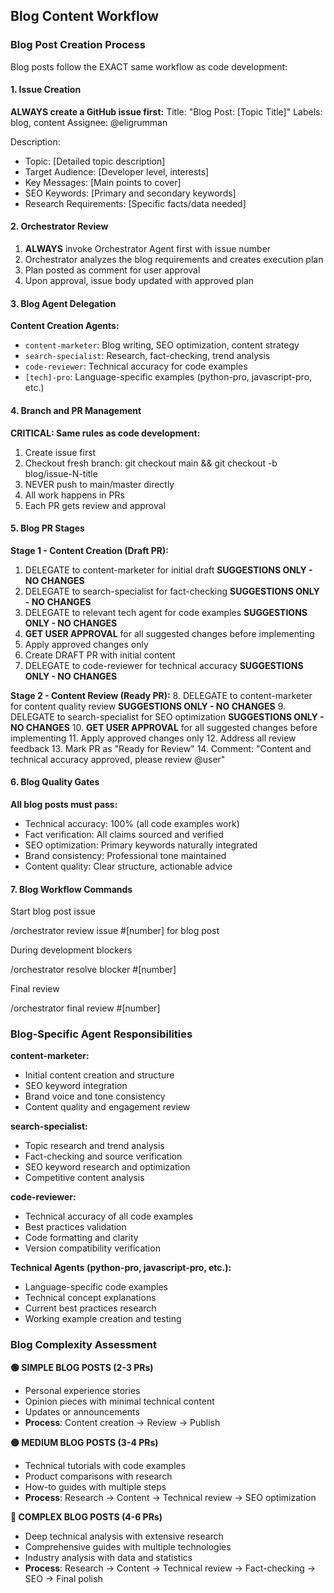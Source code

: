   ## Blog Content Workflow

  ### Blog Post Creation Process

  Blog posts follow the EXACT same workflow as code development:

  #### 1. Issue Creation
  **ALWAYS create a GitHub issue first:**
  Title: "Blog Post: [Topic Title]"
  Labels: blog, content
  Assignee: @eligrumman

  Description:
  - Topic: [Detailed topic description]
  - Target Audience: [Developer level, interests]
  - Key Messages: [Main points to cover]
  - SEO Keywords: [Primary and secondary keywords]
  - Research Requirements: [Specific facts/data needed]

  #### 2. Orchestrator Review
  1. **ALWAYS** invoke Orchestrator Agent first with issue number
  2. Orchestrator analyzes the blog requirements and creates execution plan
  3. Plan posted as comment for user approval
  4. Upon approval, issue body updated with approved plan

  #### 3. Blog Agent Delegation
  **Content Creation Agents:**
  - `content-marketer`: Blog writing, SEO optimization, content strategy
  - `search-specialist`: Research, fact-checking, trend analysis
  - `code-reviewer`: Technical accuracy for code examples
  - `[tech]-pro`: Language-specific examples (python-pro, javascript-pro, etc.)

  #### 4. Branch and PR Management
  **CRITICAL: Same rules as code development:**
  1. Create issue first
  2. Checkout fresh branch: git checkout main && git checkout -b blog/issue-N-title
  3. NEVER push to main/master directly
  4. All work happens in PRs
  5. Each PR gets review and approval

  #### 5. Blog PR Stages

  **Stage 1 - Content Creation (Draft PR):**
  1. DELEGATE to content-marketer for initial draft **SUGGESTIONS ONLY - NO CHANGES**
  2. DELEGATE to search-specialist for fact-checking **SUGGESTIONS ONLY - NO CHANGES**
  3. DELEGATE to relevant tech agent for code examples **SUGGESTIONS ONLY - NO CHANGES**
  4. **GET USER APPROVAL** for all suggested changes before implementing
  5. Apply approved changes only
  6. Create DRAFT PR with initial content
  7. DELEGATE to code-reviewer for technical accuracy **SUGGESTIONS ONLY - NO CHANGES**

  **Stage 2 - Content Review (Ready PR):**
  8. DELEGATE to content-marketer for content quality review **SUGGESTIONS ONLY - NO CHANGES**
  9. DELEGATE to search-specialist for SEO optimization **SUGGESTIONS ONLY - NO CHANGES**
  10. **GET USER APPROVAL** for all suggested changes before implementing
  11. Apply approved changes only
  12. Address all review feedback
  13. Mark PR as "Ready for Review"
  14. Comment: "Content and technical accuracy approved, please review @user"

  #### 6. Blog Quality Gates
  **All blog posts must pass:**
  - Technical accuracy: 100% (all code examples work)
  - Fact verification: All claims sourced and verified
  - SEO optimization: Primary keywords naturally integrated
  - Brand consistency: Professional tone maintained
  - Content quality: Clear structure, actionable advice

  #### 7. Blog Workflow Commands
  Start blog post issue

  /orchestrator review issue #[number] for blog post

  During development blockers

  /orchestrator resolve blocker #[number]

  Final review

  /orchestrator final review #[number]

  ### Blog-Specific Agent Responsibilities

  **content-marketer:**
  - Initial content creation and structure
  - SEO keyword integration
  - Brand voice and tone consistency
  - Content quality and engagement review

  **search-specialist:**
  - Topic research and trend analysis
  - Fact-checking and source verification
  - SEO keyword research and optimization
  - Competitive content analysis

  **code-reviewer:**
  - Technical accuracy of all code examples
  - Best practices validation
  - Code formatting and clarity
  - Version compatibility verification

  **Technical Agents (python-pro, javascript-pro, etc.):**
  - Language-specific code examples
  - Technical concept explanations
  - Current best practices research
  - Working example creation and testing

  ### Blog Complexity Assessment

  **🟢 SIMPLE BLOG POSTS (2-3 PRs)**
  - Personal experience stories
  - Opinion pieces with minimal technical content
  - Updates or announcements
  - **Process**: Content creation → Review → Publish

  **🟡 MEDIUM BLOG POSTS (3-4 PRs)**
  - Technical tutorials with code examples
  - Product comparisons with research
  - How-to guides with multiple steps
  - **Process**: Research → Content → Technical review → SEO optimization

  **🔴 COMPLEX BLOG POSTS (4-6 PRs)**
  - Deep technical analysis with extensive research
  - Comprehensive guides with multiple technologies
  - Industry analysis with data and statistics
  - **Process**: Research → Content → Technical review → Fact-checking → SEO → Final polish